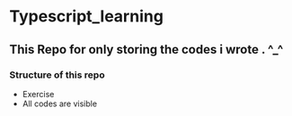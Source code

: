 ﻿# Typescript_learning 

 ## This Repo for only storing the codes i wrote . ^_^
 ### Structure of this repo
   - Exercise
   - All codes are visible 

